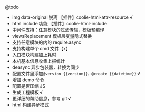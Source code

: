 
@todo

- img data-original 脱离 【插件】coolie-html-attr-resource √
- html include 功能 【插件】coolie-html-include
- 中间件支持：任意模块的过滤传输，模板预编译 
- viewsReplacement 模板层变量隐式替换
- 支持任意模块的内的 require.async
- 支持构建单个 cmd 文件【x】
- 入口模块构建加上耗时
- 本机基本信息收集上报统计
- deasync 异步包装器，转换为同步
- 配置文件里添加`@version {{version}}、@create {{datetime}}` √
- 增加 demo 命令
- 配置是否压缩 JS
- 生成工程模板 √
- 更详细的帮助信息，参考 git √
- html 构建异步模式

